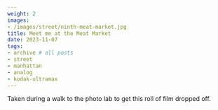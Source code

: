 ```yaml
---
weight: 2
images:
- /images/street/ninth-meat-market.jpg
title: Meet me at the Meat Market
date: 2023-11-07
tags:
- archive # all posts
- street
- manhattan
- analog
- kodak-ultramax
---
```


Taken during a walk to the photo lab to get this roll of film dropped off.
